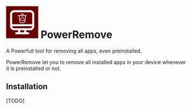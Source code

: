 # ![PowerRemove Logo](Assets/logo.png) PowerRemove

A Powerfull tool for removing all apps, even preinstalled.

PowerRemove let you to remove all installed apps in your device whenever it is preinstalled or not.
<!--Screenshot-->

## Installation

[TODO]